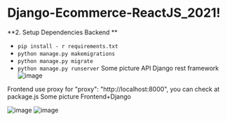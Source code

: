 # Django-Ecommerce-ReactJS_2021!

**2. Setup Dependencies Backend   **

- `pip install - r requirements.txt`
- `python manage.py makemigrations`
- `python manage.py migrate`
- `python manage.py runserver`
Some picture API Django rest framework
![image](https://user-images.githubusercontent.com/20927103/143423623-93deab79-f37f-4ce4-8a27-be43ca5c8e3c.png)

Frontend use proxy for "proxy": "http://localhost:8000", you can check at package.js
Some picture Frontend+Django

![image](https://user-images.githubusercontent.com/20927103/143427467-ada14d98-13e1-4fcd-a6b9-347c4e643822.png)
![image](https://user-images.githubusercontent.com/20927103/143427615-2f6bd08c-e9ef-4496-acbb-cc0cfa736830.png)
